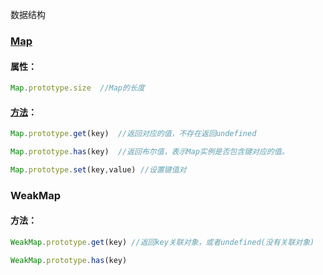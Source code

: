 数据结构

### [Map](https://developer.mozilla.org/zh-CN/docs/Web/JavaScript/Reference/Global_Objects/Map)

#### 属性：

```js
Map.prototype.size  //Map的长度
```



#### [方法](https://developer.mozilla.org/zh-CN/docs/Web/JavaScript/Reference/Global_Objects/Map#方法)：

```js
Map.prototype.get(key)	//返回对应的值，不存在返回undefined

Map.prototype.has(key)	//返回布尔值，表示Map实例是否包含键对应的值。

Map.prototype.set(key,value) //设置键值对
```

### WeakMap

#### 方法：

```js
WeakMap.prototype.get(key) //返回key关联对象，或者undefined(没有关联对象)

WeakMap.prototype.has(key)
```

